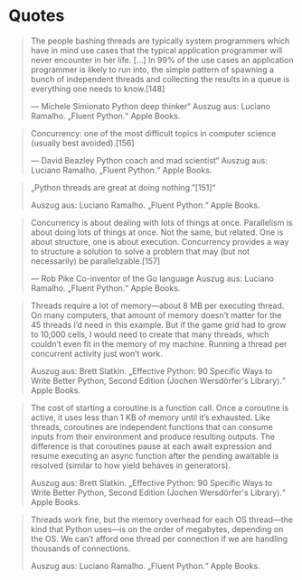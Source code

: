 # Quotes

> The people bashing threads are typically system programmers which have in mind
> use cases that the typical application programmer will never encounter in her
> life. […] In 99% of the use cases an application programmer is likely to run
> into, the simple pattern of spawning a bunch of independent threads and collecting
> the results in a queue is everything one needs to know.[148]
> 
> — Michele Simionato Python deep thinker“ 
Auszug aus: Luciano Ramalho. „Fluent Python.“ Apple Books. 

> Concurrency: one of the most difficult topics in computer science
> (usually best avoided).[156]
> 
>  — David Beazley Python coach and mad scientist“
> Auszug aus: Luciano Ramalho. „Fluent Python.“ Apple Books. 

> „Python threads are great at doing nothing.”[151]“
> 
> Auszug aus: Luciano Ramalho. „Fluent Python.“ Apple Books. 

> Concurrency is about dealing with lots of things at once.
> Parallelism is about doing lots of things at once.
> Not the same, but related. One is about structure, one is about
> execution. Concurrency provides a way to structure a solution to
> solve a problem that may (but not necessarily) be parallelizable.[157]
> 
> — Rob Pike Co-inventor of the Go language
> Auszug aus: Luciano Ramalho. „Fluent Python.“ Apple Books. 

> Threads require a lot of memory—about 8 MB per executing thread. On many
> computers, that amount of memory doesn’t matter for the 45 threads I’d need 
> in this example. But if the game grid had to grow to 10,000 cells, I would 
> need to create that many threads, which couldn’t even fit in the memory of 
> my machine. Running a thread per concurrent activity just won’t work.
> 
> Auszug aus: Brett Slatkin. „Effective Python: 90 Specific Ways to Write Better Python, Second Edition (Jochen Wersdörfer's Library).“ Apple Books. 

> The cost of starting a coroutine is a function call. Once a coroutine is
> active, it uses less than 1 KB of memory until it’s exhausted. Like 
> threads, coroutines are independent functions that can consume inputs from 
> their environment and produce resulting outputs. The difference is that 
> coroutines pause at each await expression and resume executing an async 
> function after the pending awaitable is resolved (similar to how yield 
> behaves in generators).
> 
> Auszug aus: Brett Slatkin. „Effective Python: 90 Specific Ways to Write 
> Better Python, Second Edition (Jochen Wersdörfer's Library).“ Apple Books. 

> Threads work fine, but the memory overhead for each OS thread—the kind that 
> Python uses—is on the order of megabytes, depending on the OS. We can’t 
> afford one thread per connection if we are handling thousands of 
> connections.
> 
> Auszug aus: Luciano Ramalho. „Fluent Python.“ Apple Books. 
